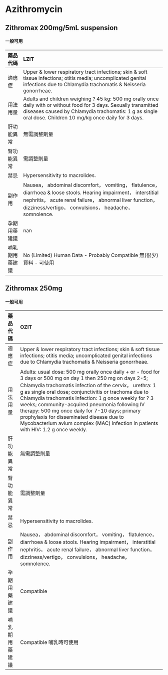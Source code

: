 # Azithromycin

## Zithromax 200mg/5mL suspension

#### 一般可用

| 藥品代碼       | LZIT                                                                                                                                                                                                                                     |
|:---------------|:-----------------------------------------------------------------------------------------------------------------------------------------------------------------------------------------------------------------------------------------|
| 適應症         | Upper & lower respiratory tract infections; skin & soft tissue infections; otitis media; uncomplicated genital infections due to Chlamydia trachomatis & Neisseria gonorrheae.                                                           |
| 用法用量       | Adults and children weighing ? 45 kg: 500 mg orally once daily with or without food for 3 days. Sexually transmitted diseases caused by Chlamydia trachomatis: 1 g as single oral dose. Children 10 mg/kg once daily for 3 days.         |
| 肝功能異常     | 無需調整劑量                                                                                                                                                                                                                             |
| 腎功能異常     | 需調整劑量                                                                                                                                                                                                                               |
| 禁忌           | Hypersensitivity to macrolides.                                                                                                                                                                                                          |
| 副作用         | Nausea， abdominal discomfort， vomiting， flatulence， diarrhoea & loose stools. Hearing impairment， interstitial nephritis， acute renal failure， abnormal liver function， dizziness/vertigo， convulsions， headache， somnolence. |
| 孕期用藥建議   | nan                                                                                                                                                                                                                                      |
| 哺乳期用藥建議 | No (Limited) Human Data - Probably Compatible 無(很少)資料 - 可使用                                                                                                                                                                      |

## Zithromax 250mg

#### 一般可用

| 藥品代碼       | OZIT                                                                                                                                                                                                                                                                                                                                                                                                                                                                                                                             |
|:---------------|:---------------------------------------------------------------------------------------------------------------------------------------------------------------------------------------------------------------------------------------------------------------------------------------------------------------------------------------------------------------------------------------------------------------------------------------------------------------------------------------------------------------------------------|
| 適應症         | Upper & lower respiratory tract infections; skin & soft tissue infections; otitis media; uncomplicated genital infections due to Chlamydia trachomatis & Neisseria gonorrheae.                                                                                                                                                                                                                                                                                                                                                   |
| 用法用量       | Adults: usual dose: 500 mg orally once daily + or - food for 3 days or 500 mg on day 1 then 250 mg on days 2-5; Chlamydia trachomatis infection of the cervix， urethra: 1 g as single oral dose; conjunctivitis or trachoma due to Chlamydia trachomatis infection: 1 g once weekly for ? 3 weeks; community-acquired pneumonia following IV therapy: 500 mg once daily for 7-10 days; primary prophylaxis for disseminated disease due to Mycobacterium avium complex (MAC) infection in patients with HIV: 1.2 g once weekly. |
| 肝功能異常     | 無需調整劑量                                                                                                                                                                                                                                                                                                                                                                                                                                                                                                                     |
| 腎功能異常     | 需調整劑量                                                                                                                                                                                                                                                                                                                                                                                                                                                                                                                       |
| 禁忌           | Hypersensitivity to macrolides.                                                                                                                                                                                                                                                                                                                                                                                                                                                                                                  |
| 副作用         | Nausea， abdominal discomfort， vomiting， flatulence， diarrhoea & loose stools. Hearing impairment， interstitial nephritis， acute renal failure， abnormal liver function， dizziness/vertigo， convulsions， headache， somnolence.                                                                                                                                                                                                                                                                                         |
| 孕期用藥建議   | Compatible                                                                                                                                                                                                                                                                                                                                                                                                                                                                                                                       |
| 哺乳期用藥建議 | Compatible 哺乳時可使用                                                                                                                                                                                                                                                                                                                                                                                                                                                                                                          |

